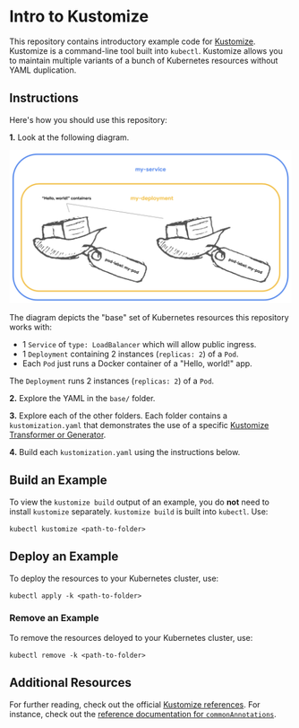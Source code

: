 # Intro to Kustomize

This repository contains introductory example code for [Kustomize](https://kustomize.io/). Kustomize is a command-line tool built into `kubectl`. Kustomize allows you to maintain multiple variants of a bunch of Kubernetes resources without YAML duplication.

## Instructions

Here's how you should use this repository:

**1.** Look at the following diagram.

![A diagram of 2 Pods labeled "pod-label: my-pod", in a Deployments called my-deployment, in a Service called my-service.](https://raw.githubusercontent.com/NimJay/intro-to-kustomize/main/pods-deployment-service-diagram.png)

The diagram depicts the "base" set of Kubernetes resources this repository works with:
* 1 `Service` of `type: LoadBalancer` which will allow public ingress.
* 1 `Deployment` containing 2 instances (`replicas: 2`) of a `Pod`.
* Each `Pod` just runs a Docker container of a "Hello, world!" app.

The `Deployment` runs 2 instances (`replicas: 2`) of a `Pod`.

**2.** Explore the YAML in the `base/` folder.

**3.** Explore each of the other folders. Each folder contains a `kustomization.yaml` that demonstrates the use of a specific [Kustomize Transformer or Generator](https://kubectl.docs.kubernetes.io/references/kustomize/builtins/).

**4.** Build each `kustomization.yaml` using the instructions below.


## Build an Example

To view the `kustomize build` output of an example, you do **not** need to install `kustomize` separately. `kustomize build` is built into `kubectl`. Use:
```
kubectl kustomize <path-to-folder>
```

## Deploy an Example

To deploy the resources to your Kubernetes cluster, use:
```
kubectl apply -k <path-to-folder>
```

### Remove an Example

To remove the resources deloyed to your Kubernetes cluster, use:
```
kubectl remove -k <path-to-folder>
```

## Additional Resources

For further reading, check out the official [Kustomize references](https://kubectl.docs.kubernetes.io/references/kustomize/). For instance, check out the [reference documentation for `commonAnnotations`](https://kubectl.docs.kubernetes.io/references/kustomize/kustomization/commonannotations/).
